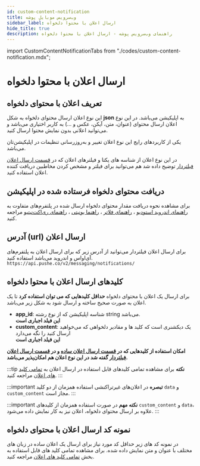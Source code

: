```yaml
---
id: custom-content-notification
title: وب‌سرویس موبایل پوشه
sidebar_label: ارسال اعلان با محتوا دلخواه
hide_title: true
description: راهنمای وب‌سرویس پوشه - ارسال اعلان با محتوا دلخواه
---
```


import CustomContentNotificationTabs from "./codes/custom-content-notification.mdx";

# ارسال اعلان با محتوا دلخواه

## تعریف اعلان با محتوای دلخواه

این نوع اعلان ارسال محتوای دلخواه به شکل **json** به اپلیکیشن می‌باشد.
در این نوع اعلان ارسال محتوای (عنوان، متن، آیکن، عکس و ...) به کاربر اختیاری می‌باشد و می‌توانید اعلانی بدون نمایش محتوا ارسال کنید.

یکی از کاربردهای رایج این نوع اعلان تغییر و به‌روزرسانی تنظیمات در اپلیکیشن‌تان می‌باشد.

در این نوع اعلان از شناسه های یکتا و فیلتر‌های اعلان که در [قسمت ارسال اعلان فیلتردار](/docs/mobile-webservice/filtered-notification) توضیح داده شد هم می‌توانید برای فیلتر و مشخص کردن مخاطبین دریافت کننده اعلان استفاده کنید.

## دریافت محتوای دلخواه فرستاده شده در اپلیکیشن

برای مشاهده نحوه دریافت مقدار محتوای دلخواه ارسال شده در پلتفرم‌های متفاوت به 
[راهنمای اندروید استودیو](/docs/android-studio/notification-listener) ،
[راهنمای فلاتر](/docs/flutter/listener) ،
[راهنما یونیتی](/docs/unity/listener) ،
[راهنمای ری‌اکت‌نیتیو](/docs/react-native/notification-events)
مراجعه کنید.

## آدرس (url) ارسال اعلان

برای ارسال اعلان فیلتردار می‌توانید از آدرس زیر که برای ارسال اعلان به پلتفرم‌های آی‌او‌اس و اندروید می‌باشد استفاده کنید.
`https://api.pushe.co/v2/messaging/notifications/`

## کلید‌های ارسال اعلان با محتوا دلخواه

برای ارسال یک اعلان با محتوای دلخواه **حداقل کلیدهایی که می توان استفاده کرد** تا یک اعلان به صورت صحیح ساخته و ارسال شود به شکل زیر می‌باشد.

- **app_id**: شناسه اپلیکیشن که از نوع رشته string می‌باشد.    
    **این فیلد اجباری است**
- **custom_content**: یک دیکشنری است که کلید ها و مقادیر دلخواهی که می‌خواهید ارسال کنید را نگه می‌دارد    
    **این فیلد اجباری است**

**امکان استفاده از کلیدهایی که در [قسمت ارسال اعلان ساده](/docs/mobile-webservice/simple-notification) و در [قسمت ارسال اعلان فیلتردار](/docs/mobile-webservice/filtered-notification) گفته شد در این نوع اعلان هم امکان‌پذیر می‌باشد.**


:::tip **نکته**
برای مشاهده تمامی کلید‌های قابل استفاده در ارسال اعلان به [تمامی کلید های اعلان](/docs/mobile-webservice/notification-keys-list) مراجعه کنید.
:::

:::important **تبصره**
در اعلان‌های غیرتراکنشی استفاده همزمان از دو کلید `data` و `custom_content` مجاز است.
:::

:::important **نکته مهم**
 در صورت استفاده همزمان از کلید‌های `custom_content` و `data`، علاوه بر ارسال محتوای دلخواه، اعلان نیز به کار نمایش داده می‌شود.
:::


## نمونه کد ارسال اعلان با محتوای دلخواه

در نمونه کد های زیر حداقل کد مورد نیاز برای ارسال یک اعلان ساده در زبان های مختلف با عنوان و متن نمایش داده شده.
برای مشاهده تمامی کلید های قابل استفاده به بخش [تمامی کلید های اعلان](/docs/mobile-webservice/notification-keys-list) مراجعه کنید.

<CustomContentNotificationTabs />
